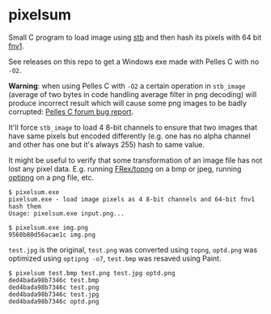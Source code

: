 # pixelsum

Small C program to load image using [stb](https://github.com/nothings/stb) and
then hash its pixels with 64 bit [fnv1](http://www.isthe.com/chongo/tech/comp/fnv/).

See releases on this repo to get a Windows exe made with Pelles C with no `-O2`.

**Warning**: when using Pelles C with `-O2` a certain operation in `stb_image`
(average of two bytes in code handling average filter in png decoding) will
produce incorrect result which will cause some png images to be badly corrupted:
[Pelles C forum bug report](https://forum.pellesc.de/index.php?topic=7837.0).

It'll force `stb_image` to load 4 8-bit channels to ensure that two images that
have same pixels but encoded differently (e.g. one has no alpha channel and
other has one but it's always 255) hash to same value.

It might be useful to verify that some transformation of an image file has not
lost any pixel data. E.g. running [FRex/topng](https://github.com/FRex/topng) on
a bmp or jpeg, running [optipng](http://optipng.sourceforge.net/) on a png file, etc.

```
$ pixelsum.exe
pixelsum.exe - load image pixels as 4 8-bit channels and 64-bit fnv1 hash them
Usage: pixelsum.exe input.png...
```

```
$ pixelsum.exe img.png
9560b80d56acae1c img.png
```

`test.jpg` is the original, `test.png` was converted using `topng`, `optd.png`
was optimized using `optipng -o7`, `test.bmp` was resaved using Paint.

```
$ pixelsum test.bmp test.png test.jpg optd.png
ded4bada98b7346c test.bmp
ded4bada98b7346c test.png
ded4bada98b7346c test.jpg
ded4bada98b7346c optd.png
```
